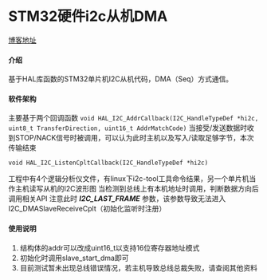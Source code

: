 # STM32硬件i2c从机DMA
[博客地址](https://blog.csdn.net/u012198579/article/details/136258360)
#### 介绍
基于HAL库函数的STM32单片机I2C从机代码，DMA（Seq）方式通信。

#### 软件架构
主要基于两个回调函数
`void HAL_I2C_AddrCallback(I2C_HandleTypeDef *hi2c, uint8_t TransferDirection, uint16_t AddrMatchCode)`
当接受/发送数据时收到STOP/NACK信号时被调用，可以认为此时主机以及写入/读取足够字节，本次传输结束

`void HAL_I2C_ListenCpltCallback(I2C_HandleTypeDef *hi2c)`

工程中有4个逻辑分析仪文件，有linux下i2c-tool工具命令结果，另一个单片机当作主机读写从机的I2C波形图
当检测到总线上有本机地址时调用，判断数据方向后调用相关API
注意此时 _**I2C_LAST_FRAME**_ 参数，该参数导致无法进入I2C_DMASlaveReceiveCplt（初始化监听时注册）


#### 使用说明

1.  结构体的addr可以改成uint16_t以支持16位寄存器地址模式
2.  初始化时调用slave_start_dma即可
3.  目前测试暂未出现总线错误情况，若主机导致总线总裁失败，请查阅其他资料


